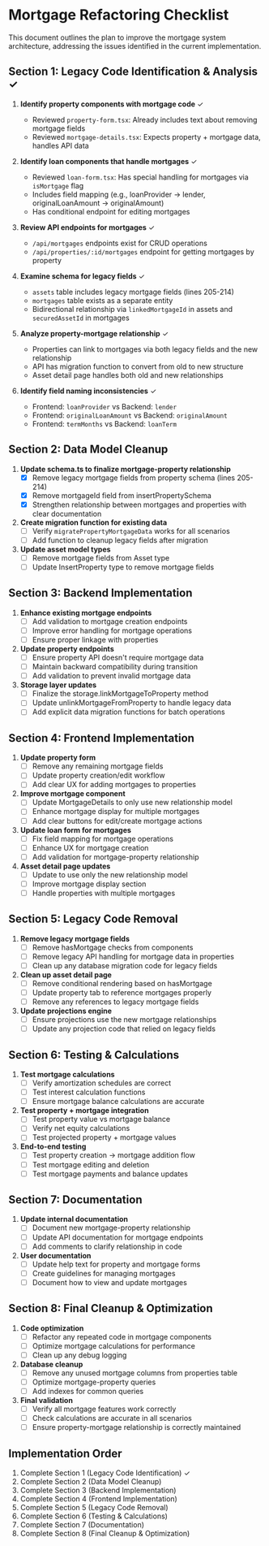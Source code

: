 # Mortgage Refactoring Checklist

This document outlines the plan to improve the mortgage system architecture, addressing the issues identified in the current implementation.

## Section 1: Legacy Code Identification & Analysis ✓

1. **Identify property components with mortgage code** ✓
   - Reviewed `property-form.tsx`: Already includes text about removing mortgage fields
   - Reviewed `mortgage-details.tsx`: Expects property + mortgage data, handles API data

2. **Identify loan components that handle mortgages** ✓
   - Reviewed `loan-form.tsx`: Has special handling for mortgages via `isMortgage` flag
   - Includes field mapping (e.g., loanProvider → lender, originalLoanAmount → originalAmount)
   - Has conditional endpoint for editing mortgages

3. **Review API endpoints for mortgages** ✓
   - `/api/mortgages` endpoints exist for CRUD operations
   - `/api/properties/:id/mortgages` endpoint for getting mortgages by property

4. **Examine schema for legacy fields** ✓
   - `assets` table includes legacy mortgage fields (lines 205-214)
   - `mortgages` table exists as a separate entity
   - Bidirectional relationship via `linkedMortgageId` in assets and `securedAssetId` in mortgages

5. **Analyze property-mortgage relationship** ✓
   - Properties can link to mortgages via both legacy fields and the new relationship
   - API has migration function to convert from old to new structure
   - Asset detail page handles both old and new relationships

6. **Identify field naming inconsistencies** ✓
   - Frontend: `loanProvider` vs Backend: `lender`
   - Frontend: `originalLoanAmount` vs Backend: `originalAmount`
   - Frontend: `termMonths` vs Backend: `loanTerm`

## Section 2: Data Model Cleanup

1. **Update schema.ts to finalize mortgage-property relationship**
   - [x] Remove legacy mortgage fields from property schema (lines 205-214) 
   - [x] Remove mortgageId field from insertPropertySchema
   - [x] Strengthen relationship between mortgages and properties with clear documentation

2. **Create migration function for existing data**
   - [ ] Verify `migratePropertyMortgageData` works for all scenarios
   - [ ] Add function to cleanup legacy fields after migration

3. **Update asset model types**
   - [ ] Remove mortgage fields from Asset type
   - [ ] Update InsertProperty type to remove mortgage fields

## Section 3: Backend Implementation

1. **Enhance existing mortgage endpoints**
   - [ ] Add validation to mortgage creation endpoints
   - [ ] Improve error handling for mortgage operations
   - [ ] Ensure proper linkage with properties

2. **Update property endpoints**
   - [ ] Ensure property API doesn't require mortgage data
   - [ ] Maintain backward compatibility during transition
   - [ ] Add validation to prevent invalid mortgage data

3. **Storage layer updates**
   - [ ] Finalize the storage.linkMortgageToProperty method
   - [ ] Update unlinkMortgageFromProperty to handle legacy data
   - [ ] Add explicit data migration functions for batch operations

## Section 4: Frontend Implementation

1. **Update property form**
   - [ ] Remove any remaining mortgage fields
   - [ ] Update property creation/edit workflow
   - [ ] Add clear UX for adding mortgages to properties

2. **Improve mortgage component**
   - [ ] Update MortgageDetails to only use new relationship model
   - [ ] Enhance mortgage display for multiple mortgages
   - [ ] Add clear buttons for edit/create mortgage actions

3. **Update loan form for mortgages**
   - [ ] Fix field mapping for mortgage operations
   - [ ] Enhance UX for mortgage creation
   - [ ] Add validation for mortgage-property relationship

4. **Asset detail page updates**
   - [ ] Update to use only the new relationship model
   - [ ] Improve mortgage display section
   - [ ] Handle properties with multiple mortgages

## Section 5: Legacy Code Removal

1. **Remove legacy mortgage fields**
   - [ ] Remove hasMortgage checks from components
   - [ ] Remove legacy API handling for mortgage data in properties
   - [ ] Clean up any database migration code for legacy fields

2. **Clean up asset detail page**
   - [ ] Remove conditional rendering based on hasMortgage
   - [ ] Update property tab to reference mortgages properly
   - [ ] Remove any references to legacy mortgage fields

3. **Update projections engine**
   - [ ] Ensure projections use the new mortgage relationships
   - [ ] Update any projection code that relied on legacy fields

## Section 6: Testing & Calculations

1. **Test mortgage calculations**
   - [ ] Verify amortization schedules are correct
   - [ ] Test interest calculation functions
   - [ ] Ensure mortgage balance calculations are accurate

2. **Test property + mortgage integration**
   - [ ] Test property value vs mortgage balance
   - [ ] Verify net equity calculations
   - [ ] Test projected property + mortgage values

3. **End-to-end testing**
   - [ ] Test property creation -> mortgage addition flow
   - [ ] Test mortgage editing and deletion
   - [ ] Test mortgage payments and balance updates

## Section 7: Documentation

1. **Update internal documentation**
   - [ ] Document new mortgage-property relationship
   - [ ] Update API documentation for mortgage endpoints
   - [ ] Add comments to clarify relationship in code

2. **User documentation**
   - [ ] Update help text for property and mortgage forms
   - [ ] Create guidelines for managing mortgages
   - [ ] Document how to view and update mortgages

## Section 8: Final Cleanup & Optimization

1. **Code optimization**
   - [ ] Refactor any repeated code in mortgage components
   - [ ] Optimize mortgage calculations for performance
   - [ ] Clean up any debug logging

2. **Database cleanup**
   - [ ] Remove any unused mortgage columns from properties table
   - [ ] Optimize mortgage-property queries
   - [ ] Add indexes for common queries

3. **Final validation**
   - [ ] Verify all mortgage features work correctly
   - [ ] Check calculations are accurate in all scenarios
   - [ ] Ensure property-mortgage relationship is correctly maintained

## Implementation Order

1. Complete Section 1 (Legacy Code Identification) ✓
2. Complete Section 2 (Data Model Cleanup)
3. Complete Section 3 (Backend Implementation)
4. Complete Section 4 (Frontend Implementation)
5. Complete Section 5 (Legacy Code Removal)
6. Complete Section 6 (Testing & Calculations)
7. Complete Section 7 (Documentation)
8. Complete Section 8 (Final Cleanup & Optimization)